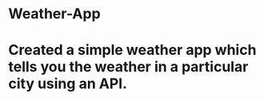# Weather-App
# Created a simple weather app which tells you the weather in a particular city using an API. 

